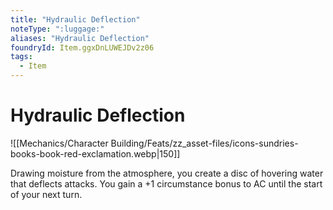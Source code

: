 ```yaml
---
title: "Hydraulic Deflection"
noteType: ":luggage:"
aliases: "Hydraulic Deflection"
foundryId: Item.ggxDnLUWEJDv2z06
tags:
  - Item
---
```


# Hydraulic Deflection
![[Mechanics/Character Building/Feats/zz_asset-files/icons-sundries-books-book-red-exclamation.webp|150]]

Drawing moisture from the atmosphere, you create a disc of hovering water that deflects attacks. You gain a +1 circumstance bonus to AC until the start of your next turn.
